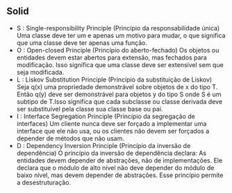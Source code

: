 ## Solid
- S : Single-responsibility Principle (Princípio da responsabilidade única)
Uma classe deve ter um e apenas um motivo para mudar, o que significa que uma classe deve ter apenas uma função.
- O : Open-closed Principle (Princípio do aberto-fechado)
Os objetos ou entidades devem estar abertos para extensão, mas fechados para modificação. Isso significa que uma classe deve ser extensível sem que seja modificada.
- L : Liskov Substitution Principle (Princípio da substituição de Liskov)
Seja q(x) uma propriedade demonstrável sobre objetos de x do tipo T. Então q(y) deve ser demonstrável para objetos y do tipo S onde S é um subtipo de T.Isso significa que cada subclasse ou classe derivada deve ser substituível pela classe sua classe base ou pai.
- I : Interface Segregation Principle (Princípio da segregação de interfaces)
Um cliente nunca deve ser forçado a implementar uma interface que ele não usa, ou os clientes não devem ser forçados a depender de métodos que não usam.
- D : Dependency Inversion Principle (Princípio da inversão de dependência)
O princípio da inversão de dependência declara: As entidades devem depender de abstrações, não de implementações. Ele declara que o módulo de alto nível não deve depender do módulo de baixo nível, mas devem depender de abstrações. Esse princípio permite a desestruturação.
